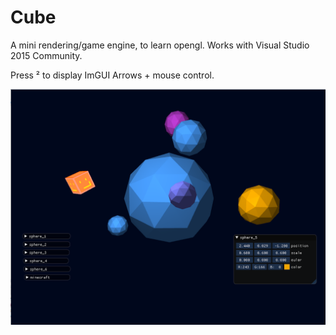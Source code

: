 # Cube

A mini rendering/game engine, to learn opengl.
Works with Visual Studio 2015 Community.

Press ² to display ImGUI
Arrows + mouse control.

![](https://github.com/urzq/Cube/blob/master/screenshot.png)

